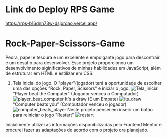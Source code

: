 # Link do Deploy RPS Game 
https://rps-b16dnn73w-dsjordao.vercel.app/

# Rock-Paper-Scissors-Game
 
Pedra, papel e tesoura é um excelente e empolgante jogo para descontrair e um desafio para desenvolver. Esse projeto proporcionou um desenvolvimento siginificativos de 
minhas habilidades em JavaScript, além de estruturar em HTML e estilizar em CSS.
1. Tela inicial do jogo. O "player"(jogador) terá a oportunidade de escolher uma das opções "Rock, Paper, Scissors" e iniciar o jogo.
![Tela_inicial](https://user-images.githubusercontent.com/101356855/196046987-5995c593-b8ff-4b02-a77c-b41c46820085.jpg)
"Player beat the Computer" (Jogador venceu o Computador)
![player_beat_computer](https://user-images.githubusercontent.com/101356855/196046999-fb9d9f18-2b55-43c0-92a6-abde398f0582.jpg)
It's a draw (É um Empate)
![its_draw](https://user-images.githubusercontent.com/101356855/196047009-b73c3e84-e2de-4559-97a5-fd2bbd8c2c67.jpg)
"Computer beats you" (Computador venceu o jogador)
![computer_beats_player](https://user-images.githubusercontent.com/101356855/196047021-3ff0ef19-0b29-4051-95ab-b78965161fd6.jpg)
Neste projeto pensei em inserir um botão para reiniciar o jogo "Restart"
![restart](https://user-images.githubusercontent.com/101356855/196047029-9951994b-46e9-4046-be8a-c82d755f704b.jpg)

Inicialmente utilizei as informações disponibilizadas pelo Frontend Mentor e procurei fazer as adaptações de acordo com o projeto ora planejado.



